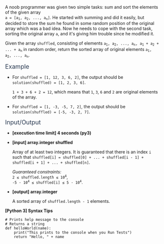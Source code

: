<p>A noob programmer was given two simple tasks: sum and sort the elements of the given array<br />
<code>a = [a<sub>1</sub>, a<sub>2</sub>, ..., a<sub>n</sub>]</code>. He started with summing and did it easily, but decided to store the sum he found in some random position of the original array which was a bad idea. Now he needs to cope with the second task, sorting the original array <code>a</code>, and it's giving him trouble since he modified it.</p>
<p>Given the array <code>shuffled</code>, consisting of elements <code>a<sub>1</sub>, a<sub>2</sub>, ..., a<sub>n</sub>, a<sub>1</sub> + a<sub>2</sub> + ... + a<sub>n</sub></code> in random order, return the sorted array of original elements <code>a<sub>1</sub>, a<sub>2</sub>, ..., a<sub>n</sub></code>.</p>
<p><span class="markdown--header" style="color:#2b3b52;font-size:1.4em">Example</span></p>
<ul>
<li>
<p>For <code>shuffled = [1, 12, 3, 6, 2]</code>, the output should be<br />
<code>solution(shuffled) = [1, 2, 3, 6]</code>.</p>
<p><code>1 + 3 + 6 + 2 = 12</code>, which means that <code>1</code>, <code>3</code>, <code>6</code> and <code>2</code> are original elements of the array.</p>
</li>
<li>
<p>For <code>shuffled = [1, -3, -5, 7, 2]</code>, the output should be<br />
<code>solution(shuffled) = [-5, -3, 2, 7]</code>.</p>
</li>
</ul>
<p><span class="markdown--header" style="color:#2b3b52;font-size:1.4em">Input/Output</span></p>
<ul>
<li>
<p><strong>[execution time limit] 4 seconds (py3)</strong></p>
</li>
<li>
<p><strong>[input] array.integer shuffled</strong></p>
<p>Array of at least two integers. It is guaranteed that there is an index <code>i</code> such that <code>shuffled[i] = shuffled[0] + ... + shuffled[i - 1] + shuffled[i + 1] + ... + shuffled[n]</code>.</p>
<p><em>Guaranteed constraints:</em><br />
<code>2 ≤ shuffled.length ≤ 10<sup>4</sup></code>,<br />
<code>-5 · 10<sup>4</sup> ≤ shuffled[i] ≤ 5 · 10<sup>4</sup></code>.</p>
</li>
<li>
<p><strong>[output] array.integer</strong></p>
<p>A sorted array of <code>shuffled.length - 1</code> elements.</p>
</li>
</ul>
<p><strong>[Python 3] Syntax Tips</strong></p>
<pre><code class="language-python"><span class="hljs-comment"># Prints help message to the console</span>
<span class="hljs-comment"># Returns a string</span>
<span class="hljs-keyword">def</span> <span class="hljs-title function_">helloWorld</span>(<span class="hljs-params">name</span>):
    <span class="hljs-built_in">print</span>(<span class="hljs-string">"This prints to the console when you Run Tests"</span>)
    <span class="hljs-keyword">return</span> <span class="hljs-string">"Hello, "</span> + name

</code></pre>
